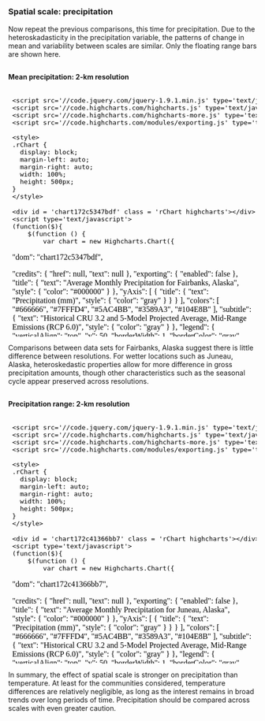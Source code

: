 






##
##
### Spatial scale: precipitation

Now repeat the previous comparisons, this time for precipitation.
Due to the heteroskadasticity in the precipitation variable, the patterns of change in mean and variability between scales are similar.
Only the floating range bars are shown here.

##
#### Mean precipitation: 2-km resolution

<iframe srcdoc=' &lt;!doctype HTML&gt;
&lt;meta charset = &#039;utf-8&#039;&gt;
&lt;html&gt;
  &lt;head&gt;
    
    &lt;script src=&#039;//code.jquery.com/jquery-1.9.1.min.js&#039; type=&#039;text/javascript&#039;&gt;&lt;/script&gt;
    &lt;script src=&#039;//code.highcharts.com/highcharts.js&#039; type=&#039;text/javascript&#039;&gt;&lt;/script&gt;
    &lt;script src=&#039;//code.highcharts.com/highcharts-more.js&#039; type=&#039;text/javascript&#039;&gt;&lt;/script&gt;
    &lt;script src=&#039;//code.highcharts.com/modules/exporting.js&#039; type=&#039;text/javascript&#039;&gt;&lt;/script&gt;
    
    &lt;style&gt;
    .rChart {
      display: block;
      margin-left: auto; 
      margin-right: auto;
      width: 100%;
      height: 500px;
    }  
    &lt;/style&gt;
    
  &lt;/head&gt;
  &lt;body &gt;
    
    &lt;div id = &#039;chart172c5347bdf&#039; class = &#039;rChart highcharts&#039;&gt;&lt;/div&gt;    
    &lt;script type=&#039;text/javascript&#039;&gt;
    (function($){
        $(function () {
            var chart = new Highcharts.Chart({
 &quot;dom&quot;: &quot;chart172c5347bdf&quot;,


&quot;credits&quot;: {
 &quot;href&quot;: null,
&quot;text&quot;: null 
},
&quot;exporting&quot;: {
 &quot;enabled&quot;: false 
},
&quot;title&quot;: {
 &quot;text&quot;: &quot;Average Monthly Precipitation for Fairbanks, Alaska&quot;,
&quot;style&quot;: {
 &quot;color&quot;: &quot;#000000&quot; 
} 
},
&quot;yAxis&quot;: [
 {
 &quot;title&quot;: {
 &quot;text&quot;: &quot;Precipitation (mm)&quot;,
&quot;style&quot;: {
 &quot;color&quot;: &quot;gray&quot; 
} 
} 
} 
],
&quot;colors&quot;: [ &quot;#666666&quot;, &quot;#7FFFD4&quot;, &quot;#5AC4BB&quot;, &quot;#3589A3&quot;, &quot;#104E8B&quot; ],
&quot;subtitle&quot;: {
 &quot;text&quot;: &quot;Historical CRU 3.2 and 5-Model Projected Average, Mid-Range Emissions (RCP 6.0)&quot;,
&quot;style&quot;: {
 &quot;color&quot;: &quot;gray&quot; 
} 
},
&quot;legend&quot;: {
 &quot;verticalAlign&quot;: &quot;top&quot;,
&quot;y&quot;:             50,
&quot;borderWidth&quot;:              1,
&quot;borderColor&quot;: &quot;gray&quot;,
&quot;borderRadius&quot;:              5,
&quot;itemMarginBottom&quot;:             -5,
&quot;itemMarginBottom&quot;:             -5,
&quot;itemStyle&quot;: {
 &quot;color&quot;: &quot;gray&quot; 
} 
},
&quot;xAxis&quot;: [
 {
 &quot;categories&quot;: [ &quot;Jan&quot;, &quot;Feb&quot;, &quot;Mar&quot;, &quot;Apr&quot;, &quot;May&quot;, &quot;Jun&quot;, &quot;Jul&quot;, &quot;Aug&quot;, &quot;Sep&quot;, &quot;Oct&quot;, &quot;Nov&quot;, &quot;Dec&quot; ],
&quot;title&quot;: {
 &quot;text&quot;: &quot;Due to variability among climate models and among years in a natural climate system, these graphs are useful for examining trends over time, rather than for precisely&lt;br&gt;predicting monthly or yearly values. For more information on derivation, reliability, and variability among these projections, please visit www.snap.uaf.edu.&quot;,
&quot;style&quot;: {
 &quot;color&quot;: &quot;gray&quot;,
&quot;fontWeight&quot;: &quot;normal&quot;,
&quot;fontSize&quot;: &quot;8px&quot; 
} 
} 
} 
],
&quot;series&quot;: [
 {
 &quot;data&quot;: [
 [
              1,
            53 
],
[
              1,
            38 
],
[
              1,
            43 
],
[
              1,
            24 
],
[
              4,
            50 
],
[
             10,
            78 
],
[
             19,
           114 
],
[
             16,
           161 
],
[
              4,
            85 
],
[
              3,
            68 
],
[
              2,
            57 
],
[
              1,
            54 
] 
],
&quot;name&quot;: &quot;1960-1989&quot;,
&quot;type&quot;: &quot;columnrange&quot; 
},
{
 &quot;data&quot;: [
 [
              5,
            37 
],
[
              3,
            36 
],
[
              4,
            28 
],
[
              1,
            22 
],
[
              3,
            43 
],
[
             12,
            87 
],
[
             18,
           128 
],
[
             15,
           102 
],
[
              3,
            84 
],
[
              9,
            56 
],
[
              6,
            44 
],
[
              6,
            49 
] 
],
&quot;name&quot;: &quot;2010-2019&quot;,
&quot;type&quot;: &quot;columnrange&quot; 
},
{
 &quot;data&quot;: [
 [
              3,
            57 
],
[
              4,
            43 
],
[
              4,
            30 
],
[
              2,
            18 
],
[
              5,
            49 
],
[
             15,
            82 
],
[
             26,
           100 
],
[
             22,
           123 
],
[
             11,
            56 
],
[
             11,
            60 
],
[
              7,
            54 
],
[
              6,
            51 
] 
],
&quot;name&quot;: &quot;2040-2049&quot;,
&quot;type&quot;: &quot;columnrange&quot; 
},
{
 &quot;data&quot;: [
 [
              6,
            52 
],
[
              3,
            31 
],
[
              2,
            26 
],
[
              2,
            18 
],
[
              7,
            70 
],
[
             12,
           110 
],
[
             18,
           146 
],
[
             10,
           112 
],
[
              8,
            83 
],
[
              9,
            71 
],
[
              9,
            43 
],
[
              8,
            51 
] 
],
&quot;name&quot;: &quot;2060-2069&quot;,
&quot;type&quot;: &quot;columnrange&quot; 
},
{
 &quot;data&quot;: [
 [
              3,
            41 
],
[
              3,
            46 
],
[
              4,
            21 
],
[
              2,
            24 
],
[
              8,
            52 
],
[
              6,
           113 
],
[
             25,
           117 
],
[
             18,
           134 
],
[
             12,
            70 
],
[
             12,
            74 
],
[
              9,
            52 
],
[
              7,
            49 
] 
],
&quot;name&quot;: &quot;2090-2099&quot;,
&quot;type&quot;: &quot;columnrange&quot; 
} 
],
&quot;id&quot;: &quot;chart172c5347bdf&quot;,
&quot;chart&quot;: {
 &quot;renderTo&quot;: &quot;chart172c5347bdf&quot; 
} 
});
        });
    })(jQuery);
&lt;/script&gt;
    
    &lt;script&gt;&lt;/script&gt;    
  &lt;/body&gt;
&lt;/html&gt; ' scrolling='no' frameBorder='0' seamless class='rChart  highcharts  ' id='iframe-chart172c5347bdf'> </iframe>
 <style>iframe.rChart{ width: 100%; height: 500px;}</style>

##
#### Mean precipitation: 10-minute resolution

<iframe srcdoc=' &lt;!doctype HTML&gt;
&lt;meta charset = &#039;utf-8&#039;&gt;
&lt;html&gt;
  &lt;head&gt;
    
    &lt;script src=&#039;//code.jquery.com/jquery-1.9.1.min.js&#039; type=&#039;text/javascript&#039;&gt;&lt;/script&gt;
    &lt;script src=&#039;//code.highcharts.com/highcharts.js&#039; type=&#039;text/javascript&#039;&gt;&lt;/script&gt;
    &lt;script src=&#039;//code.highcharts.com/highcharts-more.js&#039; type=&#039;text/javascript&#039;&gt;&lt;/script&gt;
    &lt;script src=&#039;//code.highcharts.com/modules/exporting.js&#039; type=&#039;text/javascript&#039;&gt;&lt;/script&gt;
    
    &lt;style&gt;
    .rChart {
      display: block;
      margin-left: auto; 
      margin-right: auto;
      width: 100%;
      height: 500px;
    }  
    &lt;/style&gt;
    
  &lt;/head&gt;
  &lt;body &gt;
    
    &lt;div id = &#039;chart172cf6154bb&#039; class = &#039;rChart highcharts&#039;&gt;&lt;/div&gt;    
    &lt;script type=&#039;text/javascript&#039;&gt;
    (function($){
        $(function () {
            var chart = new Highcharts.Chart({
 &quot;dom&quot;: &quot;chart172cf6154bb&quot;,


&quot;credits&quot;: {
 &quot;href&quot;: null,
&quot;text&quot;: null 
},
&quot;exporting&quot;: {
 &quot;enabled&quot;: false 
},
&quot;title&quot;: {
 &quot;text&quot;: &quot;Average Monthly Precipitation for Fairbanks, Alaska&quot;,
&quot;style&quot;: {
 &quot;color&quot;: &quot;#000000&quot; 
} 
},
&quot;yAxis&quot;: [
 {
 &quot;title&quot;: {
 &quot;text&quot;: &quot;Precipitation (mm)&quot;,
&quot;style&quot;: {
 &quot;color&quot;: &quot;gray&quot; 
} 
} 
} 
],
&quot;colors&quot;: [ &quot;#666666&quot;, &quot;#7FFFD4&quot;, &quot;#5AC4BB&quot;, &quot;#3589A3&quot;, &quot;#104E8B&quot; ],
&quot;subtitle&quot;: {
 &quot;text&quot;: &quot;Historical CRU 3.2 and 5-Model Projected Average, Mid-Range Emissions (RCP 6.0)&quot;,
&quot;style&quot;: {
 &quot;color&quot;: &quot;gray&quot; 
} 
},
&quot;legend&quot;: {
 &quot;verticalAlign&quot;: &quot;top&quot;,
&quot;y&quot;:             50,
&quot;borderWidth&quot;:              1,
&quot;borderColor&quot;: &quot;gray&quot;,
&quot;borderRadius&quot;:              5,
&quot;itemMarginBottom&quot;:             -5,
&quot;itemMarginBottom&quot;:             -5,
&quot;itemStyle&quot;: {
 &quot;color&quot;: &quot;gray&quot; 
} 
},
&quot;xAxis&quot;: [
 {
 &quot;categories&quot;: [ &quot;Jan&quot;, &quot;Feb&quot;, &quot;Mar&quot;, &quot;Apr&quot;, &quot;May&quot;, &quot;Jun&quot;, &quot;Jul&quot;, &quot;Aug&quot;, &quot;Sep&quot;, &quot;Oct&quot;, &quot;Nov&quot;, &quot;Dec&quot; ],
&quot;title&quot;: {
 &quot;text&quot;: &quot;Due to variability among climate models and among years in a natural climate system, these graphs are useful for examining trends over time, rather than for precisely&lt;br&gt;predicting monthly or yearly values. For more information on derivation, reliability, and variability among these projections, please visit www.snap.uaf.edu.&quot;,
&quot;style&quot;: {
 &quot;color&quot;: &quot;gray&quot;,
&quot;fontWeight&quot;: &quot;normal&quot;,
&quot;fontSize&quot;: &quot;8px&quot; 
} 
} 
} 
],
&quot;series&quot;: [
 {
 &quot;data&quot;: [
 [
              1,
            55 
],
[
              2,
            46 
],
[
              1,
            54 
],
[
              1,
            29 
],
[
              4,
            44 
],
[
             11,
            80 
],
[
             22,
           115 
],
[
             15,
           159 
],
[
              4,
            86 
],
[
              4,
            59 
],
[
              2,
            70 
],
[
              1,
            61 
] 
],
&quot;name&quot;: &quot;1960-1989&quot;,
&quot;type&quot;: &quot;columnrange&quot; 
},
{
 &quot;data&quot;: [
 [
              5,
            39 
],
[
              3,
            39 
],
[
              5,
            35 
],
[
              1,
            19 
],
[
              4,
            39 
],
[
             12,
            93 
],
[
             23,
           133 
],
[
             15,
            99 
],
[
              3,
            78 
],
[
              9,
            53 
],
[
              9,
            53 
],
[
              7,
            58 
] 
],
&quot;name&quot;: &quot;2010-2019&quot;,
&quot;type&quot;: &quot;columnrange&quot; 
},
{
 &quot;data&quot;: [
 [
              3,
            48 
],
[
              4,
            44 
],
[
              5,
            38 
],
[
              3,
            22 
],
[
              5,
            46 
],
[
             16,
            87 
],
[
             26,
           103 
],
[
             21,
           125 
],
[
             12,
            57 
],
[
             10,
            58 
],
[
             10,
            67 
],
[
              7,
            50 
] 
],
&quot;name&quot;: &quot;2040-2049&quot;,
&quot;type&quot;: &quot;columnrange&quot; 
},
{
 &quot;data&quot;: [
 [
              6,
            49 
],
[
              3,
            37 
],
[
              2,
            30 
],
[
              2,
            21 
],
[
              6,
            60 
],
[
             13,
           110 
],
[
             17,
           152 
],
[
             11,
           112 
],
[
              8,
            91 
],
[
              8,
            62 
],
[
             15,
            54 
],
[
              9,
            57 
] 
],
&quot;name&quot;: &quot;2060-2069&quot;,
&quot;type&quot;: &quot;columnrange&quot; 
},
{
 &quot;data&quot;: [
 [
              4,
            40 
],
[
              5,
            54 
],
[
              5,
            26 
],
[
              2,
            29 
],
[
              9,
            52 
],
[
             10,
           116 
],
[
             25,
           120 
],
[
             20,
           135 
],
[
             12,
            72 
],
[
             13,
            68 
],
[
              9,
            66 
],
[
              7,
            57 
] 
],
&quot;name&quot;: &quot;2090-2099&quot;,
&quot;type&quot;: &quot;columnrange&quot; 
} 
],
&quot;id&quot;: &quot;chart172cf6154bb&quot;,
&quot;chart&quot;: {
 &quot;renderTo&quot;: &quot;chart172cf6154bb&quot; 
} 
});
        });
    })(jQuery);
&lt;/script&gt;
    
    &lt;script&gt;&lt;/script&gt;    
  &lt;/body&gt;
&lt;/html&gt; ' scrolling='no' frameBorder='0' seamless class='rChart  highcharts  ' id='iframe-chart172cf6154bb'> </iframe>
 <style>iframe.rChart{ width: 100%; height: 500px;}</style>

Comparisons between data sets for Fairbanks, Alaska suggest there is little difference between resolutions.
For wetter locations such as Juneau, Alaska, heteroskedastic properties allow for more difference in gross precipitation amounts,
though other characteristics such as the seasonal cycle appear preserved across resolutions.

##
#### Precipitation range: 2-km resolution

<iframe srcdoc=' &lt;!doctype HTML&gt;
&lt;meta charset = &#039;utf-8&#039;&gt;
&lt;html&gt;
  &lt;head&gt;
    
    &lt;script src=&#039;//code.jquery.com/jquery-1.9.1.min.js&#039; type=&#039;text/javascript&#039;&gt;&lt;/script&gt;
    &lt;script src=&#039;//code.highcharts.com/highcharts.js&#039; type=&#039;text/javascript&#039;&gt;&lt;/script&gt;
    &lt;script src=&#039;//code.highcharts.com/highcharts-more.js&#039; type=&#039;text/javascript&#039;&gt;&lt;/script&gt;
    &lt;script src=&#039;//code.highcharts.com/modules/exporting.js&#039; type=&#039;text/javascript&#039;&gt;&lt;/script&gt;
    
    &lt;style&gt;
    .rChart {
      display: block;
      margin-left: auto; 
      margin-right: auto;
      width: 100%;
      height: 500px;
    }  
    &lt;/style&gt;
    
  &lt;/head&gt;
  &lt;body &gt;
    
    &lt;div id = &#039;chart172c41366bb7&#039; class = &#039;rChart highcharts&#039;&gt;&lt;/div&gt;    
    &lt;script type=&#039;text/javascript&#039;&gt;
    (function($){
        $(function () {
            var chart = new Highcharts.Chart({
 &quot;dom&quot;: &quot;chart172c41366bb7&quot;,


&quot;credits&quot;: {
 &quot;href&quot;: null,
&quot;text&quot;: null 
},
&quot;exporting&quot;: {
 &quot;enabled&quot;: false 
},
&quot;title&quot;: {
 &quot;text&quot;: &quot;Average Monthly Precipitation for Juneau, Alaska&quot;,
&quot;style&quot;: {
 &quot;color&quot;: &quot;#000000&quot; 
} 
},
&quot;yAxis&quot;: [
 {
 &quot;title&quot;: {
 &quot;text&quot;: &quot;Precipitation (mm)&quot;,
&quot;style&quot;: {
 &quot;color&quot;: &quot;gray&quot; 
} 
} 
} 
],
&quot;colors&quot;: [ &quot;#666666&quot;, &quot;#7FFFD4&quot;, &quot;#5AC4BB&quot;, &quot;#3589A3&quot;, &quot;#104E8B&quot; ],
&quot;subtitle&quot;: {
 &quot;text&quot;: &quot;Historical CRU 3.2 and 5-Model Projected Average, Mid-Range Emissions (RCP 6.0)&quot;,
&quot;style&quot;: {
 &quot;color&quot;: &quot;gray&quot; 
} 
},
&quot;legend&quot;: {
 &quot;verticalAlign&quot;: &quot;top&quot;,
&quot;y&quot;:             50,
&quot;borderWidth&quot;:              1,
&quot;borderColor&quot;: &quot;gray&quot;,
&quot;borderRadius&quot;:              5,
&quot;itemMarginBottom&quot;:             -5,
&quot;itemMarginBottom&quot;:             -5,
&quot;itemStyle&quot;: {
 &quot;color&quot;: &quot;gray&quot; 
} 
},
&quot;xAxis&quot;: [
 {
 &quot;categories&quot;: [ &quot;Jan&quot;, &quot;Feb&quot;, &quot;Mar&quot;, &quot;Apr&quot;, &quot;May&quot;, &quot;Jun&quot;, &quot;Jul&quot;, &quot;Aug&quot;, &quot;Sep&quot;, &quot;Oct&quot;, &quot;Nov&quot;, &quot;Dec&quot; ],
&quot;title&quot;: {
 &quot;text&quot;: &quot;Due to variability among climate models and among years in a natural climate system, these graphs are useful for examining trends over time, rather than for precisely&lt;br&gt;predicting monthly or yearly values. For more information on derivation, reliability, and variability among these projections, please visit www.snap.uaf.edu.&quot;,
&quot;style&quot;: {
 &quot;color&quot;: &quot;gray&quot;,
&quot;fontWeight&quot;: &quot;normal&quot;,
&quot;fontSize&quot;: &quot;8px&quot; 
} 
} 
} 
],
&quot;series&quot;: [
 {
 &quot;data&quot;: [
 [
            123,
           267 
],
[
           87.6,
         226.4 
],
[
           78.1,
         235.9 
],
[
           77.1,
         196.9 
],
[
           85.5,
         184.5 
],
[
           66.3,
         145.7 
],
[
           95.6,
         204.4 
],
[
          123.2,
         266.8 
],
[
          197.9,
         372.1 
],
[
          236.6,
         457.4 
],
[
            161,
           337 
],
[
          130.5,
         277.5 
] 
],
&quot;name&quot;: &quot;1960-1989&quot;,
&quot;type&quot;: &quot;columnrange&quot; 
},
{
 &quot;data&quot;: [
 [
            103,
           289 
],
[
           74.1,
         245.9 
],
[
             84,
           210 
],
[
           74.6,
         199.4 
],
[
           63.9,
         180.1 
],
[
           57.8,
         178.2 
],
[
           76.8,
         201.2 
],
[
          110.4,
         245.6 
],
[
          193.9,
         352.1 
],
[
          231.7,
         470.3 
],
[
          146.8,
         347.2 
],
[
          122.2,
         281.8 
] 
],
&quot;name&quot;: &quot;2010-2019&quot;,
&quot;type&quot;: &quot;columnrange&quot; 
},
{
 &quot;data&quot;: [
 [
          116.4,
         279.6 
],
[
           99.5,
         256.5 
],
[
           90.5,
         215.5 
],
[
           97.6,
         214.4 
],
[
           74.3,
         199.7 
],
[
             49,
           147 
],
[
           94.6,
         219.4 
],
[
            119,
           291 
],
[
          231.1,
         428.9 
],
[
          234.4,
         523.6 
],
[
          149.3,
         320.7 
],
[
          127.4,
         298.6 
] 
],
&quot;name&quot;: &quot;2040-2049&quot;,
&quot;type&quot;: &quot;columnrange&quot; 
},
{
 &quot;data&quot;: [
 [
          129.1,
         292.9 
],
[
           93.8,
         222.2 
],
[
           96.4,
         233.6 
],
[
          110.9,
         223.1 
],
[
           76.5,
         187.5 
],
[
           75.5,
         168.5 
],
[
           88.9,
         219.1 
],
[
           92.3,
         285.7 
],
[
            191,
           367 
],
[
          261.9,
         476.1 
],
[
            169,
           389 
],
[
          118.8,
         301.2 
] 
],
&quot;name&quot;: &quot;2060-2069&quot;,
&quot;type&quot;: &quot;columnrange&quot; 
},
{
 &quot;data&quot;: [
 [
          121.8,
         278.2 
],
[
            103,
           241 
],
[
          112.8,
         233.2 
],
[
           84.6,
         231.4 
],
[
           86.8,
         215.2 
],
[
           50.5,
         179.5 
],
[
           92.2,
         211.8 
],
[
          110.7,
         337.3 
],
[
          219.4,
         434.6 
],
[
          295.1,
         550.9 
],
[
          164.2,
         361.8 
],
[
          141.4,
         302.6 
] 
],
&quot;name&quot;: &quot;2090-2099&quot;,
&quot;type&quot;: &quot;columnrange&quot; 
} 
],
&quot;id&quot;: &quot;chart172c41366bb7&quot;,
&quot;chart&quot;: {
 &quot;renderTo&quot;: &quot;chart172c41366bb7&quot; 
} 
});
        });
    })(jQuery);
&lt;/script&gt;
    
    &lt;script&gt;&lt;/script&gt;    
  &lt;/body&gt;
&lt;/html&gt; ' scrolling='no' frameBorder='0' seamless class='rChart  highcharts  ' id='iframe-chart172c41366bb7'> </iframe>
 <style>iframe.rChart{ width: 100%; height: 500px;}</style>

##
#### Precipitation range: 10-minute resolution

<iframe srcdoc=' &lt;!doctype HTML&gt;
&lt;meta charset = &#039;utf-8&#039;&gt;
&lt;html&gt;
  &lt;head&gt;
    
    &lt;script src=&#039;//code.jquery.com/jquery-1.9.1.min.js&#039; type=&#039;text/javascript&#039;&gt;&lt;/script&gt;
    &lt;script src=&#039;//code.highcharts.com/highcharts.js&#039; type=&#039;text/javascript&#039;&gt;&lt;/script&gt;
    &lt;script src=&#039;//code.highcharts.com/highcharts-more.js&#039; type=&#039;text/javascript&#039;&gt;&lt;/script&gt;
    &lt;script src=&#039;//code.highcharts.com/modules/exporting.js&#039; type=&#039;text/javascript&#039;&gt;&lt;/script&gt;
    
    &lt;style&gt;
    .rChart {
      display: block;
      margin-left: auto; 
      margin-right: auto;
      width: 100%;
      height: 500px;
    }  
    &lt;/style&gt;
    
  &lt;/head&gt;
  &lt;body &gt;
    
    &lt;div id = &#039;chart172c5afc4806&#039; class = &#039;rChart highcharts&#039;&gt;&lt;/div&gt;    
    &lt;script type=&#039;text/javascript&#039;&gt;
    (function($){
        $(function () {
            var chart = new Highcharts.Chart({
 &quot;dom&quot;: &quot;chart172c5afc4806&quot;,


&quot;credits&quot;: {
 &quot;href&quot;: null,
&quot;text&quot;: null 
},
&quot;exporting&quot;: {
 &quot;enabled&quot;: false 
},
&quot;title&quot;: {
 &quot;text&quot;: &quot;Average Monthly Precipitation for Juneau, Alaska&quot;,
&quot;style&quot;: {
 &quot;color&quot;: &quot;#000000&quot; 
} 
},
&quot;yAxis&quot;: [
 {
 &quot;title&quot;: {
 &quot;text&quot;: &quot;Precipitation (mm)&quot;,
&quot;style&quot;: {
 &quot;color&quot;: &quot;gray&quot; 
} 
} 
} 
],
&quot;colors&quot;: [ &quot;#666666&quot;, &quot;#7FFFD4&quot;, &quot;#5AC4BB&quot;, &quot;#3589A3&quot;, &quot;#104E8B&quot; ],
&quot;subtitle&quot;: {
 &quot;text&quot;: &quot;Historical CRU 3.2 and 5-Model Projected Average, Mid-Range Emissions (RCP 6.0)&quot;,
&quot;style&quot;: {
 &quot;color&quot;: &quot;gray&quot; 
} 
},
&quot;legend&quot;: {
 &quot;verticalAlign&quot;: &quot;top&quot;,
&quot;y&quot;:             50,
&quot;borderWidth&quot;:              1,
&quot;borderColor&quot;: &quot;gray&quot;,
&quot;borderRadius&quot;:              5,
&quot;itemMarginBottom&quot;:             -5,
&quot;itemMarginBottom&quot;:             -5,
&quot;itemStyle&quot;: {
 &quot;color&quot;: &quot;gray&quot; 
} 
},
&quot;xAxis&quot;: [
 {
 &quot;categories&quot;: [ &quot;Jan&quot;, &quot;Feb&quot;, &quot;Mar&quot;, &quot;Apr&quot;, &quot;May&quot;, &quot;Jun&quot;, &quot;Jul&quot;, &quot;Aug&quot;, &quot;Sep&quot;, &quot;Oct&quot;, &quot;Nov&quot;, &quot;Dec&quot; ],
&quot;title&quot;: {
 &quot;text&quot;: &quot;Due to variability among climate models and among years in a natural climate system, these graphs are useful for examining trends over time, rather than for precisely&lt;br&gt;predicting monthly or yearly values. For more information on derivation, reliability, and variability among these projections, please visit www.snap.uaf.edu.&quot;,
&quot;style&quot;: {
 &quot;color&quot;: &quot;gray&quot;,
&quot;fontWeight&quot;: &quot;normal&quot;,
&quot;fontSize&quot;: &quot;8px&quot; 
} 
} 
} 
],
&quot;series&quot;: [
 {
 &quot;data&quot;: [
 [
           92.9,
         201.1 
],
[
             68,
           176 
],
[
           58.1,
         171.9 
],
[
           50.8,
         129.2 
],
[
           62.6,
         133.4 
],
[
             57,
           125 
],
[
           75.5,
         160.5 
],
[
          100.8,
         219.2 
],
[
          146.6,
         275.4 
],
[
          175.1,
         338.9 
],
[
          109.9,
         230.1 
],
[
           99.2,
         210.8 
] 
],
&quot;name&quot;: &quot;1960-1989&quot;,
&quot;type&quot;: &quot;columnrange&quot; 
},
{
 &quot;data&quot;: [
 [
           77.1,
         216.9 
],
[
           61.8,
         190.2 
],
[
           61.7,
         154.3 
],
[
           48.4,
         131.6 
],
[
           46.5,
         131.5 
],
[
           46.9,
         147.1 
],
[
           62.2,
         153.8 
],
[
           93.5,
         200.5 
],
[
          145.3,
         262.7 
],
[
          170.8,
         353.2 
],
[
          101.7,
         234.3 
],
[
           92.4,
         213.6 
] 
],
&quot;name&quot;: &quot;2010-2019&quot;,
&quot;type&quot;: &quot;columnrange&quot; 
},
{
 &quot;data&quot;: [
 [
           86.6,
         211.4 
],
[
           77.9,
         198.1 
],
[
             67,
           155 
],
[
           63.1,
         144.9 
],
[
           53.6,
         152.4 
],
[
           45.7,
         120.3 
],
[
           69.2,
         176.8 
],
[
          100.4,
         231.6 
],
[
          171.2,
         312.8 
],
[
          175.4,
         388.6 
],
[
            103,
           217 
],
[
           95.8,
         224.2 
] 
],
&quot;name&quot;: &quot;2040-2049&quot;,
&quot;type&quot;: &quot;columnrange&quot; 
},
{
 &quot;data&quot;: [
 [
           95.6,
         218.4 
],
[
           73.2,
         168.8 
],
[
           70.3,
         169.7 
],
[
           71.8,
         146.2 
],
[
           57.5,
         140.5 
],
[
           60.7,
         143.3 
],
[
           73.1,
         166.9 
],
[
             79,
           233 
],
[
          139.8,
         276.2 
],
[
          195.5,
         352.5 
],
[
            112,
           262 
],
[
             92,
           228 
] 
],
&quot;name&quot;: &quot;2060-2069&quot;,
&quot;type&quot;: &quot;columnrange&quot; 
},
{
 &quot;data&quot;: [
 [
             87,
           203 
],
[
           75.3,
         190.7 
],
[
           80.3,
         167.7 
],
[
             56,
           152 
],
[
           64.5,
         155.5 
],
[
           44.7,
         147.3 
],
[
           65.6,
         178.4 
],
[
           88.8,
         267.2 
],
[
          166.3,
         325.7 
],
[
          218.9,
         411.1 
],
[
          111.3,
         244.7 
],
[
          105.8,
         224.2 
] 
],
&quot;name&quot;: &quot;2090-2099&quot;,
&quot;type&quot;: &quot;columnrange&quot; 
} 
],
&quot;id&quot;: &quot;chart172c5afc4806&quot;,
&quot;chart&quot;: {
 &quot;renderTo&quot;: &quot;chart172c5afc4806&quot; 
} 
});
        });
    })(jQuery);
&lt;/script&gt;
    
    &lt;script&gt;&lt;/script&gt;    
  &lt;/body&gt;
&lt;/html&gt; ' scrolling='no' frameBorder='0' seamless class='rChart  highcharts  ' id='iframe-chart172c5afc4806'> </iframe>
 <style>iframe.rChart{ width: 100%; height: 500px;}</style>

<style>iframe.rChart{ width: 100%; height: 500px;}</style>

In summary, the effect of spatial scale is stronger on precipitation than temperature.
At least for the communities considered, temperature differences are relatively negligible, as long as the interest remains in broad trends over long periods of time.
Precipitation should be compared across scales with even greater caution.
